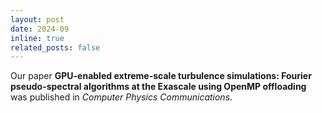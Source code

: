 ```yaml
---
layout: post
date: 2024-09
inline: true
related_posts: false
---
```


Our paper **GPU-enabled extreme-scale turbulence simulations: Fourier pseudo-spectral algorithms at the Exascale using OpenMP offloading** was published in _Computer Physics Communications_. 
